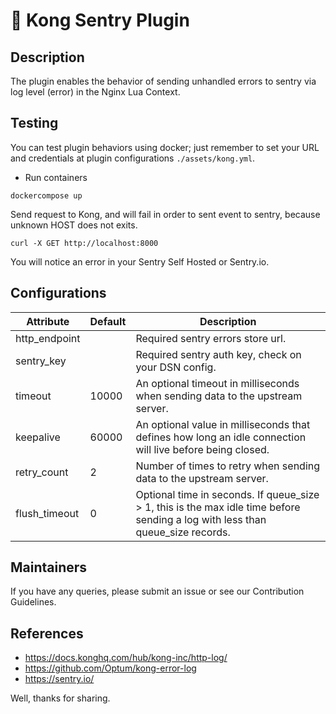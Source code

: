 # 🦍 Kong Sentry Plugin 

## Description
The plugin enables the behavior of sending unhandled errors to sentry via log level (error) in the Nginx Lua Context.


## Testing
You can test plugin behaviors using docker; just remember to set your URL and credentials at plugin configurations `./assets/kong.yml`.

- Run containers

```shell
dockercompose up
```

Send request to Kong, and will fail in order to sent event to sentry, because unknown HOST does not exits.

```shell
curl -X GET http://localhost:8000
```

You will notice an error in your Sentry Self Hosted or Sentry.io.

## Configurations

| Attribute | Default | Description |
|-|-|-|
| http_endpoint | | Required sentry errors store url. |
| sentry_key | | Required sentry auth key, check on your DSN config. |
| timeout | 10000 | An optional timeout in milliseconds when sending data to the upstream server. |
| keepalive | 60000 | An optional value in milliseconds that defines how long an idle connection will live before being closed.|
| retry_count | 2 | Number of times to retry when sending data to the upstream server. |
| flush_timeout | 0 | Optional time in seconds. If queue_size > 1, this is the max idle time before sending a log with less than queue_size records. |

## Maintainers

If you have any queries, please submit an issue or see our Contribution Guidelines.

## References 

- https://docs.konghq.com/hub/kong-inc/http-log/
- https://github.com/Optum/kong-error-log
- https://sentry.io/

Well, thanks for sharing.